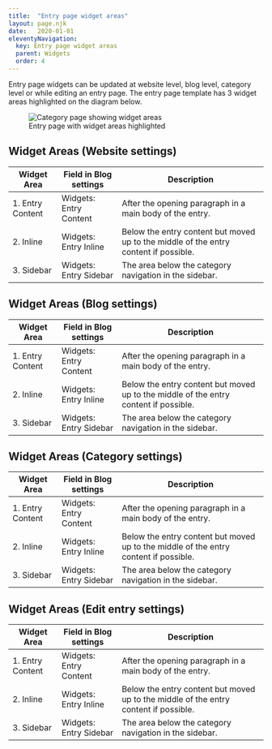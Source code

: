 ```yaml
---
title:  "Entry page widget areas"
layout: page.njk
date:   2020-01-01
eleventyNavigation:
  key: Entry page widget areas
  parent: Widgets
  order: 4
---
```


Entry page widgets can be updated at website level, blog level, category level or while editing an entry page. The entry page template has 3 widget areas highlighted on the diagram below.

<figure>
  <img src="{{ site.baseurl }}/assets/images/screenshots/entry-widget-areas.png" alt="Category page showing widget areas">
  <figcaption>Entry page with widget areas highlighted</figcaption>
</figure>

## Widget Areas (Website settings)

| Widget Area         | Field in Blog settings          | Description                                                                                 |
| ------------------- | ------------------------------- | ------------------------------------------------------------------------------------------- |
| 1. Entry Content    | Widgets: Entry Content          | After the opening paragraph in a main body of the entry.                                    |
| 2. Inline           | Widgets: Entry Inline           | Below the entry content but moved up to the middle of the entry content if possible.        |
| 3. Sidebar          | Widgets: Entry Sidebar          | The area below the category navigation in the sidebar.                                      |

## Widget Areas (Blog settings)

| Widget Area         | Field in Blog settings          | Description                                                                                 |
| ------------------- | ------------------------------- | ------------------------------------------------------------------------------------------- |
| 1. Entry Content    | Widgets: Entry Content          | After the opening paragraph in a main body of the entry.                                    |
| 2. Inline           | Widgets: Entry Inline           | Below the entry content but moved up to the middle of the entry content if possible.        |
| 3. Sidebar          | Widgets: Entry Sidebar          | The area below the category navigation in the sidebar.                                      |

## Widget Areas (Category settings)

| Widget Area         | Field in Blog settings          | Description                                                                                 |
| ------------------- | ------------------------------- | ------------------------------------------------------------------------------------------- |
| 1. Entry Content    | Widgets: Entry Content          | After the opening paragraph in a main body of the entry.                                    |
| 2. Inline           | Widgets: Entry Inline           | Below the entry content but moved up to the middle of the entry content if possible.        |
| 3. Sidebar          | Widgets: Entry Sidebar          | The area below the category navigation in the sidebar.                                      |

## Widget Areas (Edit entry settings)

| Widget Area         | Field in Blog settings          | Description                                                                                 |
| ------------------- | ------------------------------- | ------------------------------------------------------------------------------------------- |
| 1. Entry Content    | Widgets: Entry Content          | After the opening paragraph in a main body of the entry.                                    |
| 2. Inline           | Widgets: Entry Inline           | Below the entry content but moved up to the middle of the entry content if possible.        |
| 3. Sidebar          | Widgets: Entry Sidebar          | The area below the category navigation in the sidebar.                                      |